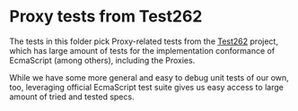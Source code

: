 # Proxy tests from Test262

The tests in this folder pick Proxy-related tests from the
[Test262](https://github.com/tc39/test262) project, which has large amount of
tests for the implementation conformance of EcmaScript (among others),
including the Proxies.

While we have some more general and easy to debug unit tests of our own, too,
leveraging official EcmaScript test suite gives us easy access to large amount
of tried and tested specs.
